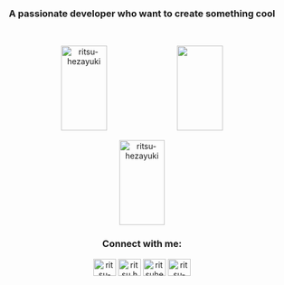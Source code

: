 <h3 align="center">A passionate developer who want to create something cool</h3>
<br/>

<p align="center">
  <img width="40%" height="150rem" src="https://github-readme-streak-stats.herokuapp.com/?user=ritsu-hezayuki&" alt="ritsu-hezayuki" />
  <img width="40%" height="150rem" src="https://github-readme-stats-eight-theta.vercel.app/api?username=ritsu-hezayuki&show_icons=true&include_all_commits=true&count_private=true"/>
  <br/>
</p>
<p align="center">
  <img width="40%" height="150rem" src="https://github-readme-stats.vercel.app/api/top-langs?username=ritsu-hezayuki&show_icons=true&locale=en&layout=compact" alt="ritsu-hezayuki" />
</p>

<h3 align="center">Connect with me:</h3>

<p align="center">
<a href="https://linkedin.com/in/ritsu-hezayuki" target="blank"><img align="center" src="https://raw.githubusercontent.com/rahuldkjain/github-profile-readme-generator/master/src/images/icons/Social/linked-in-alt.svg" alt="ritsu-hezayuki" height="30" width="40" /></a>
<a href="https://instagram.com/ritsu.hezayuki" target="blank"><img align="center" src="https://raw.githubusercontent.com/rahuldkjain/github-profile-readme-generator/master/src/images/icons/Social/instagram.svg" alt="ritsu.hezayuki" height="30" width="40" /></a>
<a href="https://www.youtube.com/c/ritsuhezayuki" target="blank"><img align="center" src="https://raw.githubusercontent.com/rahuldkjain/github-profile-readme-generator/master/src/images/icons/Social/youtube.svg" alt="ritsuhezayuki" height="30" width="40" /></a>
<a href="https://www.leetcode.com/ritsu-hezayuki" target="blank"><img align="center" src="https://raw.githubusercontent.com/rahuldkjain/github-profile-readme-generator/master/src/images/icons/Social/leet-code.svg" alt="ritsu-hezayuki" height="30" width="40" /></a>
</p>
